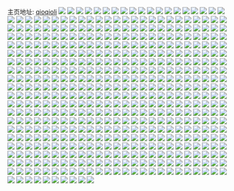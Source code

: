 主页地址: [qioqioli](https://weibo.com/u/6594437801) 
![](https://wx4.sinaimg.cn/mw2000/007chAw1gy1h9la08fyrnj30wi1ycnc8.jpg) 
![](https://wx4.sinaimg.cn/mw2000/007chAw1gy1h9foscak13j32bc334npe.jpg) 
![](https://wx4.sinaimg.cn/mw2000/007chAw1gy1h9fos5o3ymj32bc334npe.jpg) 
![](https://wx4.sinaimg.cn/mw2000/007chAw1gy1h9fos8fcs8j32bc334kjm.jpg) 
![](https://wx4.sinaimg.cn/mw2000/007chAw1gy1h98iqkgg6zj31401hc4hl.jpg) 
![](https://wx4.sinaimg.cn/mw2000/007chAw1gy1h98iqhes9rj31401hctts.jpg) 
![](https://wx4.sinaimg.cn/mw2000/007chAw1gy1h98iqjt7huj31151di4jo.jpg) 
![](https://wx4.sinaimg.cn/mw2000/007chAw1gy1h974p5t3awj31401hc4qp.jpg) 
![](https://wx4.sinaimg.cn/mw2000/007chAw1gy1h974p4f9lej31o0280b2a.jpg) 
![](https://wx4.sinaimg.cn/mw2000/007chAw1gy1h8yypeif32j30sg90pnpf.jpg) 
![](https://wx4.sinaimg.cn/mw2000/007chAw1gy1h8yyppmbxlj30sg5sl7wj.jpg) 
![](https://wx4.sinaimg.cn/mw2000/007chAw1gy1h8yyorv64ij30sg964u10.jpg) 
![](https://wx4.sinaimg.cn/mw2000/007chAw1gy1h8yyp7mg2nj30sg9m2u10.jpg) 
![](https://wx4.sinaimg.cn/mw2000/007chAw1gy1h8yypubd8jj30sg5edqv6.jpg) 
![](https://wx4.sinaimg.cn/mw2000/007chAw1gy1h8yyowwqouj30sg47ohdu.jpg) 
![](https://wx4.sinaimg.cn/mw2000/007chAw1gy1h8yypjtn2kj30sg81l1kz.jpg) 
![](https://wx4.sinaimg.cn/mw2000/007chAw1gy1h8yyqcb3fsj30sg6bkhdv.jpg) 
![](https://wx4.sinaimg.cn/mw2000/007chAw1gy1h8yyqkbgd5j30sg5xcqv7.jpg) 
![](https://wx4.sinaimg.cn/mw2000/007chAw1gy1h8yypyswnzj30sg5a1x6p.jpg) 
![](https://wx4.sinaimg.cn/mw2000/007chAw1gy1h8yyq6833tj30sg505hdu.jpg) 
![](https://wx4.sinaimg.cn/mw2000/007chAw1gy1h8yyqsmht4j30sg4xsnpe.jpg) 
![](https://wx4.sinaimg.cn/mw2000/007chAw1gy1h8ugt1irfsj30wi0wigsb.jpg) 
![](https://wx4.sinaimg.cn/mw2000/007chAw1ly1h8rzxbd33mj30zk1hcb29.jpg) 
![](https://wx4.sinaimg.cn/mw2000/007chAw1ly1h8rzwwnkgpj30zk1hcb29.jpg) 
![](https://wx4.sinaimg.cn/mw2000/007chAw1ly1h8rzxdp4v4j30zk1hc4qp.jpg) 
![](https://wx4.sinaimg.cn/mw2000/007chAw1ly1h8rzx11t1sj30zk1hc4qp.jpg) 
![](https://wx4.sinaimg.cn/mw2000/007chAw1ly1h8rzx3kpakj30zk1hc4qp.jpg) 
![](https://wx4.sinaimg.cn/mw2000/007chAw1ly1h8rzx7784ij30zk1hc4qp.jpg) 
![](https://wx4.sinaimg.cn/mw2000/007chAw1ly1h8rzx1yeh1j30zk1hc4qp.jpg) 
![](https://wx4.sinaimg.cn/mw2000/007chAw1ly1h8rzxcsdf4j30zk1hc7wh.jpg) 
![](https://wx4.sinaimg.cn/mw2000/007chAw1ly1h8rzx6lmtmj30zk1hc4qp.jpg) 
![](https://wx4.sinaimg.cn/mw2000/007chAw1ly1h8rzwyibuhj30zk1hcb29.jpg) 
![](https://wx4.sinaimg.cn/mw2000/007chAw1ly1h8rzx2vwnvj30zk1hc4qp.jpg) 
![](https://wx4.sinaimg.cn/mw2000/007chAw1ly1h8rzx01707j30zk1hcb29.jpg) 
![](https://wx4.sinaimg.cn/mw2000/007chAw1ly1h8l1a6p0zxj31601k07n9.jpg) 
![](https://wx4.sinaimg.cn/mw2000/007chAw1ly1h8l1a76eguj313u1h4dvh.jpg) 
![](https://wx4.sinaimg.cn/mw2000/007chAw1ly1h8l1a7yit3j31601k0tqq.jpg) 
![](https://wx4.sinaimg.cn/mw2000/007chAw1ly1h8l1a9q43cj31h11yqhdt.jpg) 
![](https://wx4.sinaimg.cn/mw2000/007chAw1ly1h8l1az4jp2j31wh2ko4qq.jpg) 
![](https://wx4.sinaimg.cn/mw2000/007chAw1ly1h8l1awytv9j32c0359x6s.jpg) 
![](https://wx4.sinaimg.cn/mw2000/007chAw1ly1h8l1b8p7ksj31sc2dse82.jpg) 
![](https://wx4.sinaimg.cn/mw2000/007chAw1ly1h8l1b27kefj33402c04qr.jpg) 
![](https://wx4.sinaimg.cn/mw2000/007chAw1ly1h8l1b54wlzj31sc2dse82.jpg) 
![](https://wx4.sinaimg.cn/mw2000/007chAw1ly1h8e9hz65glj31401i0k3c.jpg) 
![](https://wx4.sinaimg.cn/mw2000/007chAw1ly1h8bkp7k10wj31co210wxb.jpg) 
![](https://wx4.sinaimg.cn/mw2000/007chAw1ly1h8bkowkn04j31kw2dc4qp.jpg) 
![](https://wx4.sinaimg.cn/mw2000/007chAw1ly1h8bkopu1mmj31cl20wkao.jpg) 
![](https://wx4.sinaimg.cn/mw2000/007chAw1ly1h8bkp9jnf4j31dm22f1do.jpg) 
![](https://wx4.sinaimg.cn/mw2000/007chAw1ly1h8bkpbqcdgj31b81yuk9s.jpg) 
![](https://wx4.sinaimg.cn/mw2000/007chAw1ly1h8bkpakae1j31c720atrj.jpg) 
![](https://wx4.sinaimg.cn/mw2000/007chAw1ly1h8bkoyzau1j31hn28h1h6.jpg) 
![](https://wx4.sinaimg.cn/mw2000/007chAw1ly1h8bkpd18dbj31bf1z5h7d.jpg) 
![](https://wx4.sinaimg.cn/mw2000/007chAw1ly1h8bkp1b3d4j31kw2dckdw.jpg) 
![](https://wx4.sinaimg.cn/mw2000/007chAw1ly1h897pn44k3j30u01407i1.jpg) 
![](https://wx4.sinaimg.cn/mw2000/007chAw1ly1h897pcq5tmj31hc2yonpe.jpg) 
![](https://wx4.sinaimg.cn/mw2000/007chAw1ly1h897p3ygcoj30sg2dc1kx.jpg) 
![](https://wx4.sinaimg.cn/mw2000/007chAw1ly1h897pexqthj31kw2dae81.jpg) 
![](https://wx4.sinaimg.cn/mw2000/007chAw1ly1h897ptqn54j30u0140k47.jpg) 
![](https://wx4.sinaimg.cn/mw2000/007chAw1ly1h89ascjtkej32c0340qoh.jpg) 
![](https://wx4.sinaimg.cn/mw2000/007chAw1ly1h88k1z5g6jj30wi1ycn42.jpg) 
![](https://wx4.sinaimg.cn/mw2000/007chAw1ly1h825s35xrmj32c0340npe.jpg) 
![](https://wx4.sinaimg.cn/mw2000/007chAw1ly1h825sk7h3lj32c0340qv8.jpg) 
![](https://wx4.sinaimg.cn/mw2000/007chAw1ly1h825smnw3sj30u0140ao1.jpg) 
![](https://wx4.sinaimg.cn/mw2000/007chAw1ly1h825sljhkkj30u01404gw.jpg) 
![](https://wx4.sinaimg.cn/mw2000/007chAw1ly1h825snd321j30ue147n6b.jpg) 
![](https://wx4.sinaimg.cn/mw2000/007chAw1ly1h825safmiaj32c033zhdw.jpg) 
![](https://wx4.sinaimg.cn/mw2000/007chAw1ly1h825sf4pjlj32c03404qs.jpg) 
![](https://wx4.sinaimg.cn/mw2000/007chAw1ly1h7zxw5mu3ij31401hcgtv.jpg) 
![](https://wx4.sinaimg.cn/mw2000/007chAw1ly1h7zxw2c2e3j31401hcajs.jpg) 
![](https://wx4.sinaimg.cn/mw2000/007chAw1ly1h7zxw32e5jj31401hc7dq.jpg) 
![](https://wx4.sinaimg.cn/mw2000/007chAw1ly1h7zxw4ftlgj31401hcdpd.jpg) 
![](https://wx4.sinaimg.cn/mw2000/007chAw1ly1h7zenbb9lqj31sc1scqv5.jpg) 
![](https://wx4.sinaimg.cn/mw2000/007chAw1ly1h7zene3e5qj31sc1scnpd.jpg) 
![](https://wx4.sinaimg.cn/mw2000/007chAw1ly1h7zen6wx7sj31sc2ds1ky.jpg) 
![](https://wx4.sinaimg.cn/mw2000/007chAw1ly1h7zengz1wrj31sc1scu0x.jpg) 
![](https://wx4.sinaimg.cn/mw2000/007chAw1ly1h7ufihivx1j32c0340npf.jpg) 
![](https://wx4.sinaimg.cn/mw2000/007chAw1ly1h7ufid83tkj32c0340u0x.jpg) 
![](https://wx4.sinaimg.cn/mw2000/007chAw1ly1h7if2mib6cj30wi1yckad.jpg) 
![](https://wx4.sinaimg.cn/mw2000/007chAw1ly1h7if2njcbtj30wi1ycqn0.jpg) 
![](https://wx4.sinaimg.cn/mw2000/007chAw1ly1h7i3vq03upj30zk1hc7wh.jpg) 
![](https://wx4.sinaimg.cn/mw2000/007chAw1ly1h7i2p25n7yj30zk1hc1kx.jpg) 
![](https://wx4.sinaimg.cn/mw2000/007chAw1ly1h7i2nqd3z7j32c03401l4.jpg) 
![](https://wx4.sinaimg.cn/mw2000/007chAw1ly1h7i2odq5r6j31ss2fub2b.jpg) 
![](https://wx4.sinaimg.cn/mw2000/007chAw1ly1h7i2okoxz6j31i229yqv6.jpg) 
![](https://wx4.sinaimg.cn/mw2000/007chAw1ly1h7i3votftnj31o02ym1ky.jpg) 
![](https://wx4.sinaimg.cn/mw2000/007chAw1ly1h7i3xvveytj32c0340e89.jpg) 
![](https://wx4.sinaimg.cn/mw2000/007chAw1ly1h7i2nkwmzaj31kw2dcnpf.jpg) 
![](https://wx4.sinaimg.cn/mw2000/007chAw1ly1h7dbh0dwfnj30wi1yc4fa.jpg) 
![](https://wx4.sinaimg.cn/mw2000/007chAw1ly1h7dbh1tk6tj30wi1yc19x.jpg) 
![](https://wx4.sinaimg.cn/mw2000/007chAw1ly1h70dacif0sj30wi1yc7ha.jpg) 
![](https://wx4.sinaimg.cn/mw2000/007chAw1ly1h70dabetdqj30wi1ycdxo.jpg) 
![](https://wx4.sinaimg.cn/mw2000/007chAw1ly1h6zffkr37tj32c0340hdt.jpg) 
![](https://wx4.sinaimg.cn/mw2000/007chAw1ly1h6zfg5321mj32c0340gsy.jpg) 
![](https://wx4.sinaimg.cn/mw2000/007chAw1ly1h6yazrypvej31kw23k4jc.jpg) 
![](https://wx4.sinaimg.cn/mw2000/007chAw1ly1h6yazu2acej31k022wtw8.jpg) 
![](https://wx4.sinaimg.cn/mw2000/007chAw1ly1h6tsg01dryj32dc35sws2.jpg) 
![](https://wx4.sinaimg.cn/mw2000/007chAw1ly1h6tsg6ym2pj324e2tuqv6.jpg) 
![](https://wx4.sinaimg.cn/mw2000/007chAw1ly1h6tsgtsc8mj32dc35snpf.jpg) 
![](https://wx4.sinaimg.cn/mw2000/007chAw1ly1h6t3bn26ivj32da1kwwnn.jpg) 
![](https://wx4.sinaimg.cn/mw2000/007chAw1ly1h6t3blaly2j31kw2dc1ky.jpg) 
![](https://wx4.sinaimg.cn/mw2000/007chAw1ly1h6t3bqh68cj31sc2ds14l.jpg) 
![](https://wx4.sinaimg.cn/mw2000/007chAw1ly1h6t3bur35cj31sc2ds7j4.jpg) 
![](https://wx4.sinaimg.cn/mw2000/007chAw1ly1h6t3ceby9aj31sc2ds7wi.jpg) 
![](https://wx4.sinaimg.cn/mw2000/007chAw1ly1h6t3cbaj53j32da1kwqv5.jpg) 
![](https://wx4.sinaimg.cn/mw2000/007chAw1ly1h6t3c9q5nuj30sg23uwj6.jpg) 
![](https://wx4.sinaimg.cn/mw2000/007chAw1ly1h6s15c5sw2j30wg1h9grm.jpg) 
![](https://wx4.sinaimg.cn/mw2000/007chAw1ly1h6kckekeg8j30sf16n3zc.jpg) 
![](https://wx4.sinaimg.cn/mw2000/007chAw1ly1h6kckdkylfj31901o0wzt.jpg) 
![](https://wx4.sinaimg.cn/mw2000/007chAw1ly1h6kckhgifvj30sf16ngud.jpg) 
![](https://wx4.sinaimg.cn/mw2000/007chAw1ly1h6kckfmz44j30sg16oqcs.jpg) 
![](https://wx4.sinaimg.cn/mw2000/007chAw1ly1h6j5w1654oj32bc2bc7dt.jpg) 
![](https://wx4.sinaimg.cn/mw2000/007chAw1ly1h6j5wwh7l8j32bb2bbx6q.jpg) 
![](https://wx4.sinaimg.cn/mw2000/007chAw1ly1h6j5w3saulj32bb2bbb2a.jpg) 
![](https://wx4.sinaimg.cn/mw2000/007chAw1ly1h6j61x9ehvj30u00u0jub.jpg) 
![](https://wx4.sinaimg.cn/mw2000/007chAw1ly1h6j5wl3xd6j32bb2bc4qq.jpg) 
![](https://wx4.sinaimg.cn/mw2000/007chAw1ly1h6j5wdjt6dj32bc2bbdof.jpg) 
![](https://wx4.sinaimg.cn/mw2000/007chAw1ly1h6j61l9ztgj32bc334x6r.jpg) 
![](https://wx4.sinaimg.cn/mw2000/007chAw1ly1h6h0f4f50sj32c0340u0y.jpg) 
![](https://wx4.sinaimg.cn/mw2000/007chAw1ly1h6h0fbhc4dj30wi1yc76b.jpg) 
![](https://wx4.sinaimg.cn/mw2000/007chAw1ly1h703yh3rr2j30sg17312c.jpg) 
![](https://wx4.sinaimg.cn/mw2000/007chAw1ly1h6h0fmevfcj31an1r1ad7.jpg) 
![](https://wx4.sinaimg.cn/mw2000/007chAw1ly1h6h0h0584jj32c0340dpg.jpg) 
![](https://wx4.sinaimg.cn/mw2000/007chAw1ly1h6h0h3aejyj30u00u0gv0.jpg) 
![](https://wx4.sinaimg.cn/mw2000/007chAw1ly1h6e6z9zp2zj32bc35ae83.jpg) 
![](https://wx4.sinaimg.cn/mw2000/007chAw1ly1h6e6zritlmj30sg16o1it.jpg) 
![](https://wx4.sinaimg.cn/mw2000/007chAw1ly1h6e6zd04yaj31e51uujwp.jpg) 
![](https://wx4.sinaimg.cn/mw2000/007chAw1ly1h6e6zow9htj30sg1s07at.jpg) 
![](https://wx4.sinaimg.cn/mw2000/007chAw1ly1h6e6zm4g4ej33342dcn69.jpg) 
![](https://wx4.sinaimg.cn/mw2000/007chAw1ly1h6e704fcjqj30vw0x2thc.jpg) 
![](https://wx4.sinaimg.cn/mw2000/007chAw1ly1h6e6zeckqjj31gr1yc4qp.jpg) 
![](https://wx4.sinaimg.cn/mw2000/007chAw1ly1h6e6zyf0d7j333229pwk8.jpg) 
![](https://wx4.sinaimg.cn/mw2000/007chAw1ly1h6brf4xwpdj30sg16oq8x.jpg) 
![](https://wx4.sinaimg.cn/mw2000/007chAw1ly1h6brfe5l1bj32c0340npg.jpg) 
![](https://wx4.sinaimg.cn/mw2000/007chAw1ly1h6brg7lok4j32c0340b2c.jpg) 
![](https://wx4.sinaimg.cn/mw2000/007chAw1ly1h6brjoe66sj31sc2dsdku.jpg) 
![](https://wx4.sinaimg.cn/mw2000/007chAw1ly1h6brkuyn08j32c03401kx.jpg) 
![](https://wx4.sinaimg.cn/mw2000/007chAw1ly1h6brf2avipj30sg1s04qp.jpg) 
![](https://wx4.sinaimg.cn/mw2000/007chAw1ly1h6bg3gx7r3j31qh2bb0xk.jpg) 
![](https://wx4.sinaimg.cn/mw2000/007chAw1ly1h6bg0j8kmmj30sg16o18l.jpg) 
![](https://wx4.sinaimg.cn/mw2000/007chAw1ly1h6bg2rlxvzj31qh2bce81.jpg) 
![](https://wx4.sinaimg.cn/mw2000/007chAw1ly1h6bg25kxiyj32bc334jy6.jpg) 
![](https://wx4.sinaimg.cn/mw2000/007chAw1ly1h6bg3stj2ej31qi2bcjwe.jpg) 
![](https://wx4.sinaimg.cn/mw2000/007chAw1ly1h6bg55nat1j32bc334tdn.jpg) 
![](https://wx4.sinaimg.cn/mw2000/007chAw1ly1h6bg07ascuj31qi2bcnpd.jpg) 
![](https://wx4.sinaimg.cn/mw2000/007chAw1ly1h6a3ix1bkzj32c0340x6s.jpg) 
![](https://wx4.sinaimg.cn/mw2000/007chAw1ly1h6a3hocs20j32c0340qv8.jpg) 
![](https://wx4.sinaimg.cn/mw2000/007chAw1ly1h68oxa9yakj30wi1yce81.jpg) 
![](https://wx4.sinaimg.cn/mw2000/007chAw1ly1h68oxe6ej4j30wi1yc7wh.jpg) 
![](https://wx4.sinaimg.cn/mw2000/007chAw1ly1h642dcp4v8j30j10j1dh3.jpg) 
![](https://wx4.sinaimg.cn/mw2000/007chAw1ly1h61yglkbfuj30sg3f4k4e.jpg) 
![](https://wx4.sinaimg.cn/mw2000/007chAw1ly1h61yay3nkqj30sg54okeg.jpg) 
![](https://wx4.sinaimg.cn/mw2000/007chAw1ly1h61yhx99ovj30wi1ycdus.jpg) 
![](https://wx4.sinaimg.cn/mw2000/007chAw1ly1h61yblt0boj30wi1ych1d.jpg) 
![](https://wx4.sinaimg.cn/mw2000/007chAw1ly1h61ybhv1haj30sg6u87uc.jpg) 
![](https://wx4.sinaimg.cn/mw2000/007chAw1ly1h61ybqmqdoj30wi1yc1kx.jpg) 
![](https://wx4.sinaimg.cn/mw2000/007chAw1ly1h61ygkfvyvj30sg3f4wx1.jpg) 
![](https://wx4.sinaimg.cn/mw2000/007chAw1ly1h61ybcrgsuj30wi1ychbv.jpg) 
![](https://wx4.sinaimg.cn/mw2000/007chAw1ly1h61yarobg8j30sg6u84qp.jpg) 
![](https://wx4.sinaimg.cn/mw2000/007chAw1ly1h5lp9jmhjjj30u0140ags.jpg) 
![](https://wx4.sinaimg.cn/mw2000/007chAw1ly1h5lp9sgeh8j32c033ye82.jpg) 
![](https://wx4.sinaimg.cn/mw2000/007chAw1ly1h55nnk6rprj30sg11wb15.jpg) 
![](https://wx4.sinaimg.cn/mw2000/007chAw1ly1h55no6w5n1j323u35px6t.jpg) 
![](https://wx4.sinaimg.cn/mw2000/007chAw1ly1h55npmrx4yj323u35su11.jpg) 
![](https://wx4.sinaimg.cn/mw2000/007chAw1ly1h55nr0bq6nj323u35skjp.jpg) 
![](https://wx4.sinaimg.cn/mw2000/007chAw1ly1h55nogkhdfj323u35s1l2.jpg) 
![](https://wx4.sinaimg.cn/mw2000/007chAw1ly1h55nnfpid0j30sg240u0x.jpg) 
![](https://wx4.sinaimg.cn/mw2000/007chAw1ly1h55nsflm9qj323u35su11.jpg) 
![](https://wx4.sinaimg.cn/mw2000/007chAw1ly1h55ntvjj1dj323u35skjp.jpg) 
![](https://wx4.sinaimg.cn/mw2000/007chAw1ly1h55nvjh9opj31tx2qwe84.jpg) 
![](https://wx4.sinaimg.cn/mw2000/007chAw1ly1h53bysei2xj30sg16o4n2.jpg) 
![](https://wx4.sinaimg.cn/mw2000/007chAw1ly1h53ceu5qu6j31sc2dsb2a.jpg) 
![](https://wx4.sinaimg.cn/mw2000/007chAw1ly1h5308yvwdvj30wi0odah1.jpg) 
![](https://wx4.sinaimg.cn/mw2000/007chAw1ly1h53099pztlj33402c0npf.jpg) 
![](https://wx4.sinaimg.cn/mw2000/007chAw1ly1h5252go274j30u01sxx6c.jpg) 
![](https://wx4.sinaimg.cn/mw2000/007chAw1ly1h4u4mnuvybj30wi1yc1kx.jpg) 
![](https://wx4.sinaimg.cn/mw2000/007chAw1ly1h4qokrms3fj32dc35shdv.jpg) 
![](https://wx4.sinaimg.cn/mw2000/007chAw1ly1h4qokjakk0j31401hc7nq.jpg) 
![](https://wx4.sinaimg.cn/mw2000/007chAw1ly1h4qokvc4g3j31me25vu0x.jpg) 
![](https://wx4.sinaimg.cn/mw2000/007chAw1ly1h4qol2rtoyj33342bcqv6.jpg) 
![](https://wx4.sinaimg.cn/mw2000/007chAw1ly1h4qokgtfnjj329l30tb2a.jpg) 
![](https://wx4.sinaimg.cn/mw2000/007chAw1ly1h4qokm78znj31oq28se81.jpg) 
![](https://wx4.sinaimg.cn/mw2000/007chAw1ly1h4gwqvhry1j30u01sxaep.jpg) 
![](https://wx4.sinaimg.cn/mw2000/007chAw1ly1h4d9k35crmj32dc35shdv.jpg) 
![](https://wx4.sinaimg.cn/mw2000/007chAw1ly1h4d9kamhudj32762xkb2a.jpg) 
![](https://wx4.sinaimg.cn/mw2000/007chAw1ly1h4d9kihe9rj329l30tb2a.jpg) 
![](https://wx4.sinaimg.cn/mw2000/007chAw1ly1h47iyn7zi1j30u019lwm9.jpg) 
![](https://wx4.sinaimg.cn/mw2000/007chAw1ly1h47iyszm62j30u0191qcu.jpg) 
![](https://wx4.sinaimg.cn/mw2000/007chAw1ly1h47iytub8oj30u0190guj.jpg) 
![](https://wx4.sinaimg.cn/mw2000/007chAw1ly1h47iyvehkkj30u0191do9.jpg) 
![](https://wx4.sinaimg.cn/mw2000/007chAw1ly1h47iywaljjj30u0191479.jpg) 
![](https://wx4.sinaimg.cn/mw2000/007chAw1ly1h47iyvuhrpj30u0191n63.jpg) 
![](https://wx4.sinaimg.cn/mw2000/007chAw1ly1h42sq5ec0ij30u019ik04.jpg) 
![](https://wx4.sinaimg.cn/mw2000/007chAw1ly1h42sqj52iyj30u0191k1z.jpg) 
![](https://wx4.sinaimg.cn/mw2000/007chAw1ly1h42sq0ecaqj30u0191qd5.jpg) 
![](https://wx4.sinaimg.cn/mw2000/007chAw1ly1h44gw8uj6zj30u0191dq2.jpg) 
![](https://wx4.sinaimg.cn/mw2000/007chAw1ly1h42sq7855rj30u0191drf.jpg) 
![](https://wx4.sinaimg.cn/mw2000/007chAw1ly1h42sq1kmjlj30u0199qg1.jpg) 
![](https://wx4.sinaimg.cn/mw2000/007chAw1ly1h42spwfu0pj30u019oqba.jpg) 
![](https://wx4.sinaimg.cn/mw2000/007chAw1ly1h42spx9sblj30u019jjzw.jpg) 
![](https://wx4.sinaimg.cn/mw2000/007chAw1ly1h42sq3dhbfj30u0191gyp.jpg) 
![](https://wx4.sinaimg.cn/mw2000/007chAw1ly1h424zuo2mmj30u019jk06.jpg) 
![](https://wx4.sinaimg.cn/mw2000/007chAw1ly1h44gz5bba9j30u0191wpo.jpg) 
![](https://wx4.sinaimg.cn/mw2000/007chAw1ly1h41mqrovknj30u014046i.jpg) 
![](https://wx4.sinaimg.cn/mw2000/007chAw1ly1h41mqs7912j30u0140gtu.jpg) 
![](https://wx4.sinaimg.cn/mw2000/007chAw1ly1h41mqsz7qmj30u01400zn.jpg) 
![](https://wx4.sinaimg.cn/mw2000/007chAw1ly1h41mqtfrjjj30u0140jzk.jpg) 
![](https://wx4.sinaimg.cn/mw2000/007chAw1ly1h3zvvaxi27j31401hcaz1.jpg) 
![](https://wx4.sinaimg.cn/mw2000/007chAw1ly1h3x1i98kvyj30u0140gx5.jpg) 
![](https://wx4.sinaimg.cn/mw2000/007chAw1ly1h3x1r1blx9j30u0140tj9.jpg) 
![](https://wx4.sinaimg.cn/mw2000/007chAw1ly1h3zvvaxi27j31401hcaz1.jpg) 
![](https://wx4.sinaimg.cn/mw2000/007chAw1ly1h3x1i280v1j31121dfgwd.jpg) 
![](https://wx4.sinaimg.cn/mw2000/007chAw1ly1h3zvvdi2w8j31401hcqnz.jpg) 
![](https://wx4.sinaimg.cn/mw2000/007chAw1ly1h3zvwzrjyrj31sc2ds1kz.jpg) 
![](https://wx4.sinaimg.cn/mw2000/007chAw1ly1h3u8jkcn7gj30u0140wmg.jpg) 
![](https://wx4.sinaimg.cn/mw2000/007chAw1ly1h32c4gmmk6j30o90dzdhb.jpg) 
![](https://wx4.sinaimg.cn/mw2000/007chAw1ly1h2ck9xklq5j32c03407wj.jpg) 
![](https://wx4.sinaimg.cn/mw2000/007chAw1ly1h2cka1hhvwj32c0340e83.jpg) 
![](https://wx4.sinaimg.cn/mw2000/007chAw1ly1h2cka78u91j30sg3y8kjm.jpg) 
![](https://wx4.sinaimg.cn/mw2000/007chAw1ly1h2ckaaj52qj30sg23uqv5.jpg) 
![](https://wx4.sinaimg.cn/mw2000/007chAw1ly1h2ckd4vrzhj32c0340b2c.jpg) 
![](https://wx4.sinaimg.cn/mw2000/007chAw1ly1h2b3ftn2jwj30sg35sb2a.jpg) 
![](https://wx4.sinaimg.cn/mw2000/007chAw1ly1h2b39gc4vyj32903017wi.jpg) 
![](https://wx4.sinaimg.cn/mw2000/007chAw1ly1h2b39jbrtqj32c0340qv6.jpg) 
![](https://wx4.sinaimg.cn/mw2000/007chAw1ly1h2b39hpin1j31sc2ds1ky.jpg) 
![](https://wx4.sinaimg.cn/mw2000/007chAw1ly1h2b39l0dhjj32c0340hdu.jpg) 
![](https://wx4.sinaimg.cn/mw2000/007chAw1ly1h2b3fxbq7lj32c03401kz.jpg) 
![](https://wx4.sinaimg.cn/mw2000/007chAw1ly1h2b3fmo0l6j329u3151ky.jpg) 
![](https://wx4.sinaimg.cn/mw2000/007chAw1ly1h1xs73k99kj31sc2dshdt.jpg) 
![](https://wx4.sinaimg.cn/mw2000/007chAw1ly1h1xs74t1zpj31sc2dse81.jpg) 
![](https://wx4.sinaimg.cn/mw2000/007chAw1ly1h1xs75qsihj31sc2dse81.jpg) 
![](https://wx4.sinaimg.cn/mw2000/007chAw1ly1h14qut131zj31sc2dsb2a.jpg) 
![](https://wx4.sinaimg.cn/mw2000/007chAw1ly1h14quyorlkj30qf10710n.jpg) 
![](https://wx4.sinaimg.cn/mw2000/007chAw1ly1h14qv2b2vpj32c0337x6r.jpg) 
![](https://wx4.sinaimg.cn/mw2000/007chAw1ly1h14qurds8tj31ib1kwaxb.jpg) 
![](https://wx4.sinaimg.cn/mw2000/007chAw1ly1h11d37chkvj30yk1a2qib.jpg) 
![](https://wx4.sinaimg.cn/mw2000/007chAw1ly1h11d39xwhfj32c0340kjm.jpg) 
![](https://wx4.sinaimg.cn/mw2000/007chAw1ly1h11d3e9rllj31sc2ds7wh.jpg) 
![](https://wx4.sinaimg.cn/mw2000/007chAw1ly1h11d3bif32j31sc2ds7wi.jpg) 
![](https://wx4.sinaimg.cn/mw2000/007chAw1ly1h11d3d7f6bj31sc2dsqv5.jpg) 
![](https://wx4.sinaimg.cn/mw2000/007chAw1ly1h11d3fmqj0j31sc2dsqv6.jpg) 
![](https://wx4.sinaimg.cn/mw2000/007chAw1ly1h11d36sguej31w32it4qq.jpg) 
![](https://wx4.sinaimg.cn/mw2000/007chAw1ly1h05z4pk743j31sc2dsu0x.jpg) 
![](https://wx4.sinaimg.cn/mw2000/007chAw1ly1h05z4sjwadj32c0340e84.jpg) 
![](https://wx4.sinaimg.cn/mw2000/007chAw1ly1h05z4vkx22j32c0340u0y.jpg) 
![](https://wx4.sinaimg.cn/mw2000/007chAw1ly1h05z4towonj32c02c0qv5.jpg) 
![](https://wx4.sinaimg.cn/mw2000/007chAw1ly1h05z4znx1aj325o2vl7wi.jpg) 
![](https://wx4.sinaimg.cn/mw2000/007chAw1ly1h05z4y28lcj32c0340hdw.jpg) 
![](https://wx4.sinaimg.cn/mw2000/007chAw1ly1gzyd8wnvjuj32c033y1ky.jpg) 
![](https://wx4.sinaimg.cn/mw2000/007chAw1ly1gzyd8x98xej31mu26h4qp.jpg) 
![](https://wx4.sinaimg.cn/mw2000/007chAw1ly1gzyd8vr86dj32c0340u0x.jpg) 
![](https://wx4.sinaimg.cn/mw2000/007chAw1ly1gzyd8tmv1hj31p62au4qp.jpg) 
![](https://wx4.sinaimg.cn/mw2000/007chAw1ly1gzyd8uvf8bj30n01dswt6.jpg) 
![](https://wx4.sinaimg.cn/mw2000/007chAw1gy1gzhjk307ulj31sc2dsu0y.jpg) 
![](https://wx4.sinaimg.cn/mw2000/007chAw1gy1gzhjk0nww2j31sc2dsqv6.jpg) 
![](https://wx4.sinaimg.cn/mw2000/007chAw1gy1gyzladi0jtj32c0340qv5.jpg) 
![](https://wx4.sinaimg.cn/mw2000/007chAw1gy1gyzla8lm0kj323r2ghu0x.jpg) 
![](https://wx4.sinaimg.cn/mw2000/007chAw1gy1gyzlafusd3j32782yl4qq.jpg) 
![](https://wx4.sinaimg.cn/mw2000/007chAw1gy1gyzlakew5uj32ds1sce82.jpg) 
![](https://wx4.sinaimg.cn/mw2000/007chAw1gy1gyzla6ruuej30sg0sgwo1.jpg) 
![](https://wx4.sinaimg.cn/mw2000/007chAw1gy1gyzlaic7zej31te2f7x6p.jpg) 
![](https://wx4.sinaimg.cn/mw2000/007chAw1gy1gyzlaba08oj31kw2dcx6p.jpg) 
![](https://wx4.sinaimg.cn/mw2000/007chAw1gy1gyzlalk0c0j316o1kw4ms.jpg) 
![](https://wx4.sinaimg.cn/mw2000/007chAw1gy1gy97t48brdj31sc2dse82.jpg) 
![](https://wx4.sinaimg.cn/mw2000/007chAw1gy1gy97pv2ftaj31sc1sc1kx.jpg) 
![](https://wx4.sinaimg.cn/mw2000/007chAw1ly1gxq6mck37ij30n01dsawl.jpg) 
![](https://wx4.sinaimg.cn/mw2000/007chAw1ly1gxq6md3hgvj30mz0uo44f.jpg) 
![](https://wx4.sinaimg.cn/mw2000/007chAw1ly1gxq6mhb1t2j30mz0n0jwn.jpg) 
![](https://wx4.sinaimg.cn/mw2000/007chAw1ly1gxq6mjpxw5j30n01ds7o8.jpg) 
![](https://wx4.sinaimg.cn/mw2000/007chAw1ly1gxq6mk6bwbj30l60l6adl.jpg) 
![](https://wx4.sinaimg.cn/mw2000/007chAw1ly1gxq3x7b9i1j32c0340e84.jpg) 
![](https://wx4.sinaimg.cn/mw2000/007chAw1ly1gxq3x4v2b9j32c0340u0y.jpg) 
![](https://wx4.sinaimg.cn/mw2000/007chAw1ly1gxq3x8k1rwj30n00uotjh.jpg) 
![](https://wx4.sinaimg.cn/mw2000/007chAw1ly1gxq3xas78xj32c03401l0.jpg) 
![](https://wx4.sinaimg.cn/mw2000/007chAw1ly1gxq3xdkvfgj32c03401l1.jpg) 
![](https://wx4.sinaimg.cn/mw2000/007chAw1ly1gxq3z2jxpvj32c0340u10.jpg) 
![](https://wx4.sinaimg.cn/mw2000/007chAw1ly1gxq457k83ij32c0340kjm.jpg) 
![](https://wx4.sinaimg.cn/mw2000/007chAw1ly1gxq45k6lwbj32c0340hdw.jpg) 
![](https://wx4.sinaimg.cn/mw2000/007chAw1ly1gvru3g1egrj323d2sgx6p.jpg) 
![](https://wx4.sinaimg.cn/mw2000/007chAw1ly1gvru3m0txtj32c0340kjp.jpg) 
![](https://wx4.sinaimg.cn/mw2000/007chAw1ly1gvru3d6zo5j32c033ze82.jpg) 
![](https://wx4.sinaimg.cn/mw2000/007chAw1ly1gvru412n8kj32c03401ky.jpg) 
![](https://wx4.sinaimg.cn/mw2000/007chAw1ly1gvru39dq0sj32c0340npg.jpg) 
![](https://wx4.sinaimg.cn/mw2000/007chAw1ly1gvru3swl65j32c033zx6r.jpg) 
![](https://wx4.sinaimg.cn/mw2000/007chAw1ly1gvru75czupj31sc2dsqv5.jpg) 
![](https://wx4.sinaimg.cn/mw2000/007chAw1ly1gvru3w68u8j32c0340b2a.jpg) 
![](https://wx4.sinaimg.cn/mw2000/007chAw1ly1gvru3y0q31j316o1kw1kx.jpg) 
![](https://wx4.sinaimg.cn/mw2000/007chAw1ly1gvhfmd8isaj62c0340b2a02.jpg) 
![](https://wx4.sinaimg.cn/mw2000/007chAw1ly1gvhfmejj8xj61ud2ghnpe02.jpg) 
![](https://wx4.sinaimg.cn/mw2000/007chAw1ly1gvhfmadzogj62c0340npe02.jpg) 
![](https://wx4.sinaimg.cn/mw2000/007chAw1ly1gvhfmjtnlnj61b82by7wh02.jpg) 
![](https://wx4.sinaimg.cn/mw2000/007chAw1ly1gvhfmihw51j62c0340npg02.jpg) 
![](https://wx4.sinaimg.cn/mw2000/007chAw1ly1gvhfmyunn2j63402c0x6r02.jpg) 
![](https://wx4.sinaimg.cn/mw2000/007chAw1ly1gvhfmss2lxj620o2qykjm02.jpg) 
![](https://wx4.sinaimg.cn/mw2000/007chAw1ly1gvhfmwgr1qj62al35sb2b02.jpg) 
![](https://wx4.sinaimg.cn/mw2000/007chAw1ly1gvhfmpibq0j32712xdkjn.jpg) 
![](https://wx4.sinaimg.cn/mw2000/007chAw1ly1gv6t4mpmr7j617q1manpd02.jpg) 
![](https://wx4.sinaimg.cn/mw2000/007chAw1ly1gv6t4r560cj63402c0b2c02.jpg) 
![](https://wx4.sinaimg.cn/mw2000/007chAw1ly1gv6t4nxtg3j60ui14pndu02.jpg) 
![](https://wx4.sinaimg.cn/mw2000/007chAw1ly1gv6t4w13g2j62c0340u0x02.jpg) 
![](https://wx4.sinaimg.cn/mw2000/007chAw1ly1gv6t4tbkrij62ds1sckjm02.jpg) 
![](https://wx4.sinaimg.cn/mw2000/007chAw1ly1gv6t4ypuiyj62c0340b2a02.jpg) 
![](https://wx4.sinaimg.cn/mw2000/007chAw1ly1gv6t6ijfpoj63402c07wj02.jpg) 
![](https://wx4.sinaimg.cn/mw2000/007chAw1ly1gv6t6jykuej62c03407wi02.jpg) 
![](https://wx4.sinaimg.cn/mw2000/007chAw1ly1gv6t6kwnkvj62ds1sc4qp02.jpg) 
![](https://wx4.sinaimg.cn/mw2000/007chAw1ly1gv4hnhellcj62c03401l402.jpg) 
![](https://wx4.sinaimg.cn/mw2000/007chAw1ly1gv4hnbkec8j61sc2dsnpe02.jpg) 
![](https://wx4.sinaimg.cn/mw2000/007chAw1ly1gv4hnqksxfj626g2y57wj02.jpg) 
![](https://wx4.sinaimg.cn/mw2000/007chAw1ly1gv4hncfvbuj60v416lka402.jpg) 
![](https://wx4.sinaimg.cn/mw2000/007chAw1ly1gv4hnnbsqlj62c0340npf02.jpg) 
![](https://wx4.sinaimg.cn/mw2000/007chAw1ly1gv4hnk2fatj61zb1zanpd02.jpg) 
![](https://wx4.sinaimg.cn/mw2000/007chAw1ly1gv4hnt65c2j62c0340b2b02.jpg) 
![](https://wx4.sinaimg.cn/mw2000/007chAw1ly1gv4hnutks6j61sc2ds1kx02.jpg) 
![](https://wx4.sinaimg.cn/mw2000/007chAw1ly1gv4hn9w2h2j61hy21pkjl02.jpg) 
![](https://wx4.sinaimg.cn/mw2000/007chAw1ly1gutbx5s5j6j62672x2b2a02.jpg) 
![](https://wx4.sinaimg.cn/mw2000/007chAw1ly1gutbxb5390j62c03407wk02.jpg) 
![](https://wx4.sinaimg.cn/mw2000/007chAw1ly1gutbx7i4zfj620y2s9hdt02.jpg) 
![](https://wx4.sinaimg.cn/mw2000/007chAw1ly1gutbxcezv8j623v2t6npd02.jpg) 
![](https://wx4.sinaimg.cn/mw2000/007chAw1ly1gutbx30gjxj62c0340e8302.jpg) 
![](https://wx4.sinaimg.cn/mw2000/007chAw1ly1gutbyf2bv5j62ds1scu0x02.jpg) 
![](https://wx4.sinaimg.cn/mw2000/007chAw1ly1gutbyg7ig5j62ds1scnpd02.jpg) 
![](https://wx4.sinaimg.cn/mw2000/007chAw1ly1gutbymtogdj32ds1scx6p.jpg) 
![](https://wx4.sinaimg.cn/mw2000/007chAw1ly1guqayz59qoj61ky23yqv502.jpg) 
![](https://wx4.sinaimg.cn/mw2000/007chAw1ly1guqayw8z5bj62bj35sqv602.jpg) 
![](https://wx4.sinaimg.cn/mw2000/007chAw1ly1guqaz3bzh8j62c0340b2c02.jpg) 
![](https://wx4.sinaimg.cn/mw2000/007chAw1ly1guqaz6zoc4j62c035fb2c02.jpg) 
![](https://wx4.sinaimg.cn/mw2000/007chAw1ly1guqazku8uzj62c0340e8302.jpg) 
![](https://wx4.sinaimg.cn/mw2000/007chAw1ly1guqaz8x3p0j616o1kwhdt02.jpg) 
![](https://wx4.sinaimg.cn/mw2000/007chAw1ly1guqazbg83qj61sc2ds7wi02.jpg) 
![](https://wx4.sinaimg.cn/mw2000/007chAw1ly1guqazi7f4sj62c0340qv802.jpg) 
![](https://wx4.sinaimg.cn/mw2000/007chAw1ly1guqazdmogaj61sc2ds4qq02.jpg) 
![](https://wx4.sinaimg.cn/mw2000/007chAw1ly1h66cdvwjztj31jk2194ls.jpg) 
![](https://wx4.sinaimg.cn/mw2000/007chAw1ly1h66cdpurl5j31jk223nke.jpg) 
![](https://wx4.sinaimg.cn/mw2000/007chAw1ly1h66cds1794j31jk223av0.jpg) 
![](https://wx4.sinaimg.cn/mw2000/007chAw1ly1h66cdtl8fmj31jk246ww3.jpg) 
![](https://wx4.sinaimg.cn/mw2000/007chAw1ly1h66cduwalvj31jk223twe.jpg) 
![](https://wx4.sinaimg.cn/mw2000/007chAw1ly1h66cdufknqj31jk223tse.jpg) 
![](https://wx4.sinaimg.cn/mw2000/007chAw1ly1gug5kk76ymj62c0340x6p02.jpg) 
![](https://wx4.sinaimg.cn/mw2000/007chAw1ly1h66cdsv4l8j31jk22w1kx.jpg) 
![](https://wx4.sinaimg.cn/mw2000/007chAw1ly1gudmhg1tc8j61o02804qq02.jpg) 
![](https://wx4.sinaimg.cn/mw2000/007chAw1ly1gudmhxaemrj62yg27tu0y02.jpg) 
![](https://wx4.sinaimg.cn/mw2000/007chAw1ly1gudmhi0is6j62c0340kjm02.jpg) 
![](https://wx4.sinaimg.cn/mw2000/007chAw1ly1gudmhn9oi6j61o0280qv602.jpg) 
![](https://wx4.sinaimg.cn/mw2000/007chAw1ly1gudmhoybjsj62c02c0kjl02.jpg) 
![](https://wx4.sinaimg.cn/mw2000/007chAw1ly1gudmi8qjcwj62c0340hdt02.jpg) 
![](https://wx4.sinaimg.cn/mw2000/007chAw1ly1gudmhk74mlj61o0280e8202.jpg) 
![](https://wx4.sinaimg.cn/mw2000/007chAw1gy1gtz5ydhkcxj60n01dsdww02.jpg) 
![](https://wx4.sinaimg.cn/mw2000/007chAw1gy1gttennm4w4j61sc2ds1ky02.jpg) 
![](https://wx4.sinaimg.cn/mw2000/007chAw1gy1gts5dfvr8pj62c0340x6q02.jpg) 
![](https://wx4.sinaimg.cn/mw2000/007chAw1gy1gts5d3n2uqj62c034ghdu02.jpg) 
![](https://wx4.sinaimg.cn/mw2000/007chAw1gy1gts5d5yjfgj61sc1scnpd02.jpg) 
![](https://wx4.sinaimg.cn/mw2000/007chAw1gy1gts5dk64wxj62bl35snpe02.jpg) 
![](https://wx4.sinaimg.cn/mw2000/007chAw1gy1gts5db8zu0j62c0340hdu02.jpg) 
![](https://wx4.sinaimg.cn/mw2000/007chAw1gy1gts5d8jmguj628535se8202.jpg) 
![](https://wx4.sinaimg.cn/mw2000/007chAw1gy1gts5dl7lzkj615o2bcb2902.jpg) 
![](https://wx4.sinaimg.cn/mw2000/007chAw1gy1gts5ddewt7j622w2ruqv502.jpg) 
![](https://wx4.sinaimg.cn/mw2000/007chAw1gy1gts5jnitawj62c02c0x6p02.jpg) 
![](https://wx4.sinaimg.cn/mw2000/007chAw1gy1gtpx1zrp68j62c034z4qr02.jpg) 
![](https://wx4.sinaimg.cn/mw2000/007chAw1gy1gtpx239ni6j62bq35sx6q02.jpg) 
![](https://wx4.sinaimg.cn/mw2000/007chAw1gy1gtpxe1e9p5j62c0340hdu02.jpg) 
![](https://wx4.sinaimg.cn/mw2000/007chAw1gy1gtpx2888afj62c0340b2b02.jpg) 
![](https://wx4.sinaimg.cn/mw2000/007chAw1gy1gtpx1vht8bj62c02c0u0x02.jpg) 
![](https://wx4.sinaimg.cn/mw2000/007chAw1gy1gtpxdxwuo7j62c02c0qv602.jpg) 
![](https://wx4.sinaimg.cn/mw2000/007chAw1gy1gtpxe3t4tpj62c0340kjn02.jpg) 
![](https://wx4.sinaimg.cn/mw2000/007chAw1gy1gtpxenowwwj62ds1sc4qq02.jpg) 
![](https://wx4.sinaimg.cn/mw2000/007chAw1gy1gthqbiavg3j615o2bcnpd02.jpg) 
![](https://wx4.sinaimg.cn/mw2000/007chAw1gy1gthqbh7i5xj61sc2dse8202.jpg) 
![](https://wx4.sinaimg.cn/mw2000/007chAw1gy1gthqb9r4kij61sc1scnpd02.jpg) 
![](https://wx4.sinaimg.cn/mw2000/007chAw1gy1gthqblnd2rj62c02c0hdu02.jpg) 
![](https://wx4.sinaimg.cn/mw2000/007chAw1gy1gthqbncnhxj62c0340qv602.jpg) 
![](https://wx4.sinaimg.cn/mw2000/007chAw1gy1gthqbd0zslj61sc2ds4qq02.jpg) 
![](https://wx4.sinaimg.cn/mw2000/007chAw1gy1gthqbf7vhcj61sc2dsqv602.jpg) 
![](https://wx4.sinaimg.cn/mw2000/007chAw1gy1gthqbk8pp1j61sc2dse8202.jpg) 
![](https://wx4.sinaimg.cn/mw2000/007chAw1gy1gthqb7r6a6j61sc2em7wi02.jpg) 
![](https://wx4.sinaimg.cn/mw2000/007chAw1gy1gtfllvyg19j62c0340kjn02.jpg) 
![](https://wx4.sinaimg.cn/mw2000/007chAw1gy1gtfllxzogwj62ds1sc4qq02.jpg) 
![](https://wx4.sinaimg.cn/mw2000/007chAw1gy1gtflm0guvbj62c02c0qv602.jpg) 
![](https://wx4.sinaimg.cn/mw2000/007chAw1gy1gtflm1s87tj62c0340hdu02.jpg) 
![](https://wx4.sinaimg.cn/mw2000/007chAw1gy1gtfllsgo4zj62c0340kjm02.jpg) 
![](https://wx4.sinaimg.cn/mw2000/007chAw1gy1gtflm333ujj62c02c0u0x02.jpg) 
![](https://wx4.sinaimg.cn/mw2000/007chAw1gy1gtflm4yjt4j62c02c07wi02.jpg) 
![](https://wx4.sinaimg.cn/mw2000/007chAw1gy1gtflmabd49j60u00u0ae802.jpg) 
![](https://wx4.sinaimg.cn/mw2000/007chAw1gy1gtflmd9lxqj62c0340b2b02.jpg) 
![](https://wx4.sinaimg.cn/mw2000/007chAw1gy1gtd1lj1cu5j62c03401kz02.jpg) 
![](https://wx4.sinaimg.cn/mw2000/007chAw1gy1gtd1my00gij61sc2dsx6p02.jpg) 
![](https://wx4.sinaimg.cn/mw2000/007chAw1gy1gtd1lmfz96j62c0340x6q02.jpg) 
![](https://wx4.sinaimg.cn/mw2000/007chAw1gy1gtd1lnu3ebj62c0340qv502.jpg) 
![](https://wx4.sinaimg.cn/mw2000/007chAw1gy1gtd1lgcczyj62c02c07wh02.jpg) 
![](https://wx4.sinaimg.cn/mw2000/007chAw1gy1gtd1lps8tjj62c035he8202.jpg) 
![](https://wx4.sinaimg.cn/mw2000/007chAw1gy1gtd1lr318jj62c02c0kjl02.jpg) 
![](https://wx4.sinaimg.cn/mw2000/007chAw1gy1gtd1lqb0vuj610s1ds44v02.jpg) 
![](https://wx4.sinaimg.cn/mw2000/007chAw1gy1gtd1ls8hzoj62c02c0e8102.jpg) 
![](https://wx4.sinaimg.cn/mw2000/007chAw1gy1gt19q6rq8fj31sc1sc4qq.jpg) 
![](https://wx4.sinaimg.cn/mw2000/007chAw1gy1gt19q8zwqkj31ei1ei7sk.jpg) 
![](https://wx4.sinaimg.cn/mw2000/007chAw1gy1gt19qd5xjmj31sc1sc4qq.jpg) 
![](https://wx4.sinaimg.cn/mw2000/007chAw1gy1gt19qh4bsdj31sc1sc1ky.jpg) 
![](https://wx4.sinaimg.cn/mw2000/007chAw1gy1gt19q3b8inj31sc1scu0x.jpg) 
![](https://wx4.sinaimg.cn/mw2000/007chAw1gy1gt19qlotflj31sc1sc4qq.jpg) 
![](https://wx4.sinaimg.cn/mw2000/007chAw1ly1gsnz0wr8puj32291scnpe.jpg) 
![](https://wx4.sinaimg.cn/mw2000/007chAw1ly1gsnz0nxysxj32c03404qr.jpg) 
![](https://wx4.sinaimg.cn/mw2000/007chAw1ly1gsnz0v9wroj32c0340u0z.jpg) 
![](https://wx4.sinaimg.cn/mw2000/007chAw1ly1gsnz1ff67wj32c0340npf.jpg) 
![](https://wx4.sinaimg.cn/mw2000/007chAw1ly1gsnz0rl37aj32c03404qr.jpg) 
![](https://wx4.sinaimg.cn/mw2000/007chAw1ly1gsnz0zoyd5j32c0340e82.jpg) 
![](https://wx4.sinaimg.cn/mw2000/007chAw1ly1gsnz12rlvlj32c0340x6q.jpg) 
![](https://wx4.sinaimg.cn/mw2000/007chAw1ly1gsnz17uu7sj32c033z4qt.jpg) 
![](https://wx4.sinaimg.cn/mw2000/007chAw1ly1gsnz1cdm0tj62572wdb2b02.jpg) 
![](https://wx4.sinaimg.cn/mw2000/007chAw1ly1gqybm963faj32c03401lb.jpg) 
![](https://wx4.sinaimg.cn/mw2000/007chAw1ly1gqybmcen82j32ds1sc4qu.jpg) 
![](https://wx4.sinaimg.cn/mw2000/007chAw1ly1gqybm4nf56j317r1mc7o0.jpg) 
![](https://wx4.sinaimg.cn/mw2000/007chAw1ly1gqybmhgdl3j31sc2dsu12.jpg) 
![](https://wx4.sinaimg.cn/mw2000/007chAw1ly1gqybmjxp4xj32c03407wh.jpg) 
![](https://wx4.sinaimg.cn/mw2000/007chAw1ly1gqybo44tzpj32c0340e85.jpg) 
![](https://wx4.sinaimg.cn/mw2000/007chAw1ly1gqybpd6or7j32ds1scx6p.jpg) 
![](https://wx4.sinaimg.cn/mw2000/007chAw1ly1gr7efv9fr1j33402c01kx.jpg) 
![](https://wx4.sinaimg.cn/mw2000/007chAw1ly1gqvspcul15j31ca1gvh87.jpg) 
![](https://wx4.sinaimg.cn/mw2000/007chAw1ly1gqvspeehyhj32c02c0h2b.jpg) 
![](https://wx4.sinaimg.cn/mw2000/007chAw1ly1gqvspc6fy1j31o01qinpd.jpg) 
![](https://wx4.sinaimg.cn/mw2000/007chAw1ly1gqvss9cxqrj61sg1sgagv02.jpg) 
![](https://wx4.sinaimg.cn/mw2000/007chAw1ly1gq58wkzzbwj31sc1sckjo.jpg) 
![](https://wx4.sinaimg.cn/mw2000/007chAw1ly1gq58wudk0vj31ei1ei1kx.jpg) 
![](https://wx4.sinaimg.cn/mw2000/007chAw1ly1gq58wsnke9j31tu2ftnpd.jpg) 
![](https://wx4.sinaimg.cn/mw2000/007chAw1ly1gq58wtc1msj31ei1ei1ag.jpg) 
![](https://wx4.sinaimg.cn/mw2000/007chAw1ly1gq58wuy6bij317o17odvm.jpg) 
![](https://wx4.sinaimg.cn/mw2000/007chAw1ly1gq58wngaqcj32c0340e86.jpg) 
![](https://wx4.sinaimg.cn/mw2000/007chAw1ly1gq58wwtf6rj32c0340b2a.jpg) 
![](https://wx4.sinaimg.cn/mw2000/007chAw1ly1gqo8774e9fj30n014z4hq.jpg) 
![](https://wx4.sinaimg.cn/mw2000/007chAw1ly1grlq6y54d8j317q1mbtoc.jpg) 
![](https://wx4.sinaimg.cn/mw2000/007chAw1ly1gposhay754j32c0340npe.jpg) 
![](https://wx4.sinaimg.cn/mw2000/007chAw1ly1gposhklwzrj32c03407wo.jpg) 
![](https://wx4.sinaimg.cn/mw2000/007chAw1ly1gposhr1b3oj32c0340u14.jpg) 
![](https://wx4.sinaimg.cn/mw2000/007chAw1ly1gposhucp4oj32c03407wn.jpg) 
![](https://wx4.sinaimg.cn/mw2000/007chAw1ly1gposhgs325j32c0340npk.jpg) 
![](https://wx4.sinaimg.cn/mw2000/007chAw1ly1gposh94judj311o1kw1kz.jpg) 
![](https://wx4.sinaimg.cn/mw2000/007chAw1ly1goytxibdwxj32c0340hdu.jpg) 
![](https://wx4.sinaimg.cn/mw2000/007chAw1ly1goytxmn2j2j32ds1sg7wh.jpg) 
![](https://wx4.sinaimg.cn/mw2000/007chAw1ly1goytx5imeyj317r1mcwxe.jpg) 
![](https://wx4.sinaimg.cn/mw2000/007chAw1ly1goytx6lsorj317r1mc1bd.jpg) 
![](https://wx4.sinaimg.cn/mw2000/007chAw1ly1goytx9538wj32c02c0u0x.jpg) 
![](https://wx4.sinaimg.cn/mw2000/007chAw1ly1goytx44di4j32c03407wi.jpg) 
![](https://wx4.sinaimg.cn/mw2000/007chAw1ly1goytxoleroj32ds1scqv5.jpg) 
![](https://wx4.sinaimg.cn/mw2000/007chAw1ly1goytxehngrj32c02c04qp.jpg) 
![](https://wx4.sinaimg.cn/mw2000/007chAw1ly1goytxlftdpj32c02c0txk.jpg) 
![](https://wx4.sinaimg.cn/mw2000/007chAw1ly1gopngy0ycdj32ds1schdt.jpg) 
![](https://wx4.sinaimg.cn/mw2000/007chAw1ly1gopnh0zulej32ds1sce81.jpg) 
![](https://wx4.sinaimg.cn/mw2000/007chAw1ly1gopnh2zwmvj32c02c0e81.jpg) 
![](https://wx4.sinaimg.cn/mw2000/007chAw1ly1gopnhl3ry4j32ds1scqv5.jpg) 
![](https://wx4.sinaimg.cn/mw2000/007chAw1gy1gnqditfndvj31w01k14ql.jpg) 
![](https://wx4.sinaimg.cn/mw2000/007chAw1gy1gnqdiwu56mj32c02iohdv.jpg) 
![](https://wx4.sinaimg.cn/mw2000/007chAw1gy1gnqdixofcuj31m71lb7tt.jpg) 
![](https://wx4.sinaimg.cn/mw2000/007chAw1gy1gnqdisgdp3j32c03404qs.jpg) 
![](https://wx4.sinaimg.cn/mw2000/007chAw1gy1gnni5xx2esj32c03404qp.jpg) 
![](https://wx4.sinaimg.cn/mw2000/007chAw1gy1gnni62vhwxj32c03407wk.jpg) 
![](https://wx4.sinaimg.cn/mw2000/007chAw1gy1gnni64y9p4j31zn20a1ky.jpg) 
![](https://wx4.sinaimg.cn/mw2000/007chAw1gy1gnni66h2hfj32ds1scnpd.jpg) 
![](https://wx4.sinaimg.cn/mw2000/007chAw1gy1gnni69ugccj32bp2bp4qq.jpg) 
![](https://wx4.sinaimg.cn/mw2000/007chAw1gy1gnnifvuurlj32c02jvhb5.jpg) 
![](https://wx4.sinaimg.cn/mw2000/007chAw1gy1gnnify8xjjj32c02j4hah.jpg) 
![](https://wx4.sinaimg.cn/mw2000/007chAw1gy1gnnig44cadj32c0340hdw.jpg) 
![](https://wx4.sinaimg.cn/mw2000/007chAw1gy1gnnig0q9vaj32c03401ky.jpg) 
![](https://wx4.sinaimg.cn/mw2000/007chAw1gy1gn8dbu6vy2j31sc2ds1ky.jpg) 
![](https://wx4.sinaimg.cn/mw2000/007chAw1gy1gn8dbvo2ozj31sc2dsx6p.jpg) 
![](https://wx4.sinaimg.cn/mw2000/007chAw1gy1gn8dbyjyf8j33402c0e81.jpg) 
![](https://wx4.sinaimg.cn/mw2000/007chAw1gy1gn8dbwzc15j31sc2dsx6p.jpg) 
![](https://wx4.sinaimg.cn/mw2000/007chAw1gy1gn8dc183hkj33402c0u0x.jpg) 
![](https://wx4.sinaimg.cn/mw2000/007chAw1gy1gn8dcmwwfhj31sc2dsqv5.jpg) 
![](https://wx4.sinaimg.cn/mw2000/007chAw1gy1gn19wj82ioj33422c01l0.jpg) 
![](https://wx4.sinaimg.cn/mw2000/007chAw1gy1gmu7h63fj9j31sc2dsnpd.jpg) 
![](https://wx4.sinaimg.cn/mw2000/007chAw1gy1gmu7h8fp3mj31sc2dsx6p.jpg) 
![](https://wx4.sinaimg.cn/mw2000/007chAw1gy1gmu7h50937j31sc2dsu0x.jpg) 
![](https://wx4.sinaimg.cn/mw2000/007chAw1gy1gmu7h77j8xj31sc2dsnpd.jpg) 
![](https://wx4.sinaimg.cn/mw2000/007chAw1gy1gmu7h2e1gyj31sc2dsu0x.jpg) 
![](https://wx4.sinaimg.cn/mw2000/007chAw1gy1gmu7h3tt5sj31sc2ds1ky.jpg) 
![](https://wx4.sinaimg.cn/mw2000/007chAw1ly1gmt6snmhfbj31sc2ds7wh.jpg) 
![](https://wx4.sinaimg.cn/mw2000/007chAw1ly1gmt6sooimqj31sc2ds7wh.jpg) 
![](https://wx4.sinaimg.cn/mw2000/007chAw1ly1gmfcwh6xjuj32c02c0b29.jpg) 
![](https://wx4.sinaimg.cn/mw2000/007chAw1ly1gmfcwka57dj32ds1schdt.jpg) 
![](https://wx4.sinaimg.cn/mw2000/007chAw1ly1gmfcwlvlduj32ds1sc1im.jpg) 
![](https://wx4.sinaimg.cn/mw2000/007chAw1ly1gm7jyv2ragj31sc1077l8.jpg) 
![](https://wx4.sinaimg.cn/mw2000/007chAw1ly1gm7jyvpppij32ag1adaze.jpg) 
![](https://wx4.sinaimg.cn/mw2000/007chAw1ly1gm7jywye7ij3296308u0x.jpg) 
![](https://wx4.sinaimg.cn/mw2000/007chAw1ly1gm2s0jx62sj31df0rtaln.jpg) 
![](https://wx4.sinaimg.cn/mw2000/007chAw1ly1gm0lxw91vlj30n02vw4qp.jpg) 
![](https://wx4.sinaimg.cn/mw2000/007chAw1ly1gm0lxxfvehj30n0149n8v.jpg) 
![](https://wx4.sinaimg.cn/mw2000/007chAw1ly1gm0lxyhzvpj32c03404qp.jpg) 
![](https://wx4.sinaimg.cn/mw2000/007chAw1ly1gm0lxwyec6j30n01a07kk.jpg) 
![](https://wx4.sinaimg.cn/mw2000/007chAw1ly1gm0lxzx8h0j32c0340e81.jpg) 
![](https://wx4.sinaimg.cn/mw2000/007chAw1ly1gm0ly1zekkj31sc2dre81.jpg) 
![](https://wx4.sinaimg.cn/mw2000/007chAw1ly1glzwnmvns5j323c35sb29.jpg) 
![](https://wx4.sinaimg.cn/mw2000/007chAw1ly1glzwqb72zjj323c35se81.jpg) 
![](https://wx4.sinaimg.cn/mw2000/007chAw1ly1glzwq9coqbj320r2xgb29.jpg) 
![](https://wx4.sinaimg.cn/mw2000/007chAw1ly1glwhp6cz1gj30n00uothb.jpg) 
![](https://wx4.sinaimg.cn/mw2000/007chAw1ly1glwhp85cbmj323u35su0x.jpg) 
![](https://wx4.sinaimg.cn/mw2000/007chAw1ly1glwhp5wfczj30n00uo4ab.jpg) 
![](https://wx4.sinaimg.cn/mw2000/007chAw1ly1glwhq6hxd3j30n00uoguq.jpg) 
![](https://wx4.sinaimg.cn/mw2000/007chAw1ly1glwhpcuonlj323u35sqv5.jpg) 
![](https://wx4.sinaimg.cn/mw2000/007chAw1ly1glwhpdd985j30n00w9tf2.jpg) 
![](https://wx4.sinaimg.cn/mw2000/007chAw1ly1glwhp590rqj323u35se81.jpg) 
![](https://wx4.sinaimg.cn/mw2000/007chAw1ly1glwhp9iiimj323u35s1kx.jpg) 
![](https://wx4.sinaimg.cn/mw2000/007chAw1ly1glwhpb9eajj323u35shdt.jpg) 
![](https://wx4.sinaimg.cn/mw2000/007chAw1ly1glt8cqoy32j32c0340x6r.jpg) 
![](https://wx4.sinaimg.cn/mw2000/007chAw1ly1glt8d08vsqj31kw16oe82.jpg) 
![](https://wx4.sinaimg.cn/mw2000/007chAw1ly1glt8ch3cfdj32c03401l0.jpg) 
![](https://wx4.sinaimg.cn/mw2000/007chAw1ly1glt8cy2ck6j32c0340npf.jpg) 
![](https://wx4.sinaimg.cn/mw2000/007chAw1ly1glt8d2k0szj32c02c0x6q.jpg) 
